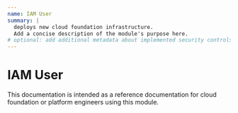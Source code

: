 ```yaml
---
name: IAM User
summary: |
  deploys new cloud foundation infrastructure.
  Add a concise description of the module's purpose here.
# optional: add additional metadata about implemented security controls
---
```


# IAM User

This documentation is intended as a reference documentation for cloud foundation or platform engineers using this module.
    